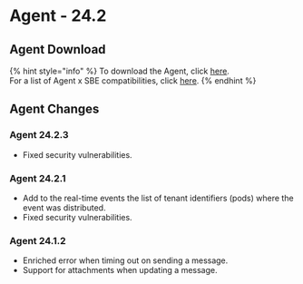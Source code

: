 # Agent - 24.2

## Agent Download

{% hint style="info" %}
To download the Agent, click [here](https://storage.googleapis.com/sym-platform/developers/rest-api/agent-24.2.3.zip).\
For a list of Agent x SBE compatibilities, click [here](../../agent-guide/sbe-x-agent-compatibility-matrix.md).
{% endhint %}

## Agent Changes

### Agent 24.2.3

* Fixed security vulnerabilities.

### Agent 24.2.1

* Add to the real-time events the list of tenant identifiers (pods) where the event was distributed.
* Fixed security vulnerabilities.

### Agent 24.1.2

* Enriched error when timing out on sending a message.
* Support for attachments when updating a  message.
